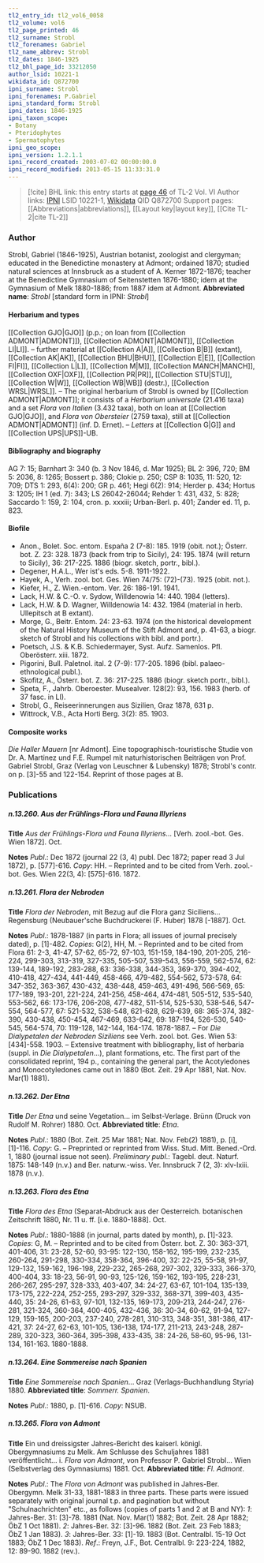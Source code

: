 ```yaml
---
tl2_entry_id: tl2_vol6_0058
tl2_volume: vol6
tl2_page_printed: 46
tl2_surname: Strobl
tl2_forenames: Gabriel
tl2_name_abbrev: Strobl
tl2_dates: 1846-1925
tl2_bhl_page_id: 33212050
author_lsid: 10221-1
wikidata_id: Q872700
ipni_surname: Strobl
ipni_forenames: P.Gabriel
ipni_standard_form: Strobl
ipni_dates: 1846-1925
ipni_taxon_scope: 
- Botany
- Pteridophytes
- Spermatophytes
ipni_geo_scope: 
ipni_version: 1.2.1.1
ipni_record_created: 2003-07-02 00:00:00.0
ipni_record_modified: 2013-05-15 11:33:31.0
---
```


> [!cite] BHL link: this entry starts at [page 46](https://www.biodiversitylibrary.org/page/33212050) of TL-2 Vol. VI
> Author links: [IPNI](https://www.ipni.org/a/10221-1) LSID 10221-1, [Wikidata](https://www.wikidata.org/wiki/Q872700) QID Q872700
> Support pages: [[Abbreviations|abbreviations]], [[Layout key|layout key]], [[Cite TL-2|cite TL-2]]

### Author

Strobl, Gabriel (1846-1925), Austrian botanist, zoologist and clergyman; educated in the Benedictine monastery at Admont; ordained 1870; studied natural sciences at Innsbruck as a student of A. Kerner 1872-1876; teacher at the Benedictine Gymnasium of Seitenstetten 1876-1880; idem at the Gymnasium of Melk 1880-1886; from 1887 idem at Admont. 
**Abbreviated name**: *Strobl* \[standard form in IPNI: *Strobl*\]

#### Herbarium and types

[[Collection GJO|GJO]] (p.p.; on loan from [[Collection ADMONT|ADMONT]]), [[Collection ADMONT|ADMONT]], [[Collection LI|LI]]. – further material at [[Collection A|A]], [[Collection B|B]] (extant), [[Collection AK|AK]], [[Collection BHU|BHU]], [[Collection E|E]], [[Collection FI|FI]], [[Collection L|L]], [[Collection M|M]], [[Collection MANCH|MANCH]], [[Collection OXF|OXF]], [[Collection PR|PR]], [[Collection STU|STU]], [[Collection W|W]], [[Collection WB|WB]] (destr.), [[Collection WRSL|WRSL]]. – The original herbarium of Strobl is owned by [[Collection ADMONT|ADMONT]]; it consists of a *Herbarium universale* (21.416 taxa) and a set *Flora von Italien* (3.432 taxa), both on loan at [[Collection GJO|GJO]], and *Flora von Obersteier* (2759 taxa), still at [[Collection ADMONT|ADMONT]] (inf. D. Ernet). – *Letters* at [[Collection G|G]] and [[Collection UPS|UPS]]-UB.

#### Bibliography and biography

AG 7: 15; Barnhart 3: 340 (b. 3 Nov 1846, d. Mar 1925); BL 2: 396, 720; BM 5: 2036, 8: 1265; Bossert p. 386; Clokie p. 250; CSP 8: 1035, 11: 520, 12: 709; DTS 1: 293, 6(4): 200; GR p. 461; Hegi 6(2): 914; Herder p. 434; Hortus 3: 1205; IH 1 (ed. 7): 343; LS 26042-26044; Rehder 1: 431, 432, 5: 828; Saccardo 1: 159, 2: 104, cron. p. xxxiii; Urban-Berl. p. 401; Zander ed. 11, p. 823.

#### Biofile

- Anon., Bolet. Soc. entom. España 2 (7-8): 185. 1919 (obit. not.); Österr. bot. Z. 23: 328. 1873 (back from trip to Sicily), 24: 195. 1874 (will return to Sicily), 36: 217-225. 1886 (biogr. sketch, portr., bibl.).
- Degener, H.A.L., Wer ist's eds. 5-8. 1911-1922.
- Hayek, A., Verh. zool. bot. Ges. Wien 74/75: (72)-(73). 1925 (obit. not.).
- Kiefer, H., Z. Wien.-entom. Ver. 26: 186-191. 1941.
- Lack, H.W. & C.-O. v. Sydow, Willdenowia 14: 440. 1984 (letters).
- Lack, H.W. & D. Wagner, Willdenowia 14: 432. 1984 (material in herb. Ullepitsch at B extant).
- Morge, G., Beitr. Entom. 24: 23-63. 1974 (on the historical development of the Natural History Museum of the Stift Admont and, p. 41-63, a biogr. sketch of Strobl and his collections with bibl. and portr.).
- Poetsch, J.S. & K.B. Schiedermayer, Syst. Aufz. Samenlos. Pfl. Oberösterr. xiii. 1872.
- Pigorini, Bull. Paletnol. ital. 2 (7-9): 177-205. 1896 (bibl. palaeo-ethnological publ.).
- Skofitz, A., Österr. bot. Z. 36: 217-225. 1886 (biogr. sketch portr., bibl.).
- Speta, F., Jahrb. Oberoester. Musealver. 128(2): 93, 156. 1983 (herb. of 37 fasc. in LI).
- Strobl, G., Reiseerinnerungen aus Sizilien, Graz 1878, 631 p.
- Wittrock, V.B., Acta Horti Berg. 3(2): 85. 1903.

#### Composite works

*Die Haller Mauern* \[nr Admont\]. Eine topographisch-touristische Studie von Dr. A. Martinez und F.E. Rumpel mit naturhistorischen Beiträgen von Prof. Gabriel Strobl, Graz (Verlag von Leuschner & Lubensky) 1878; Strobl's contr. on p. \[3\]-55 and 122-154. Reprint of those pages at B.

### Publications

##### n.13.260. Aus der Frühlings-Flora und Fauna Illyriens

**Title**
*Aus der Frühlings-Flora und Fauna Illyriens*... \[Verh. zool.-bot. Ges. Wien 1872\]. Oct.

**Notes**
*Publ*.: Dec 1872 (journal 22 (3, 4) publ. Dec 1872; paper read 3 Jul 1872), p. \[577\]-616.
*Copy*: HH. – Reprinted and to be cited from Verh. zool.-bot. Ges. Wien 22(3, 4): \[575\]-616. 1872.

##### n.13.261. Flora der Nebroden

**Title**
*Flora der Nebroden*, mit Bezug auf die Flora ganz Siciliens... Regensburg (Neubauer'sche Buchdruckerei (F. Huber) 1878 \[-1887\]. Oct.

**Notes**
*Publ*.: 1878-1887 (in parts in Flora; all issues of journal precisely dated), p. \[1\]-482.
*Copies*: G(2), HH, M. – Reprinted and to be cited from Flora 61: 2-3, 41-47, 57-62, 65-72, 97-103, 151-159, 184-190, 201-205, 216-224, 299-303, 313-319, 327-335, 505-507, 539-543, 556-559, 562-574, 62: 139-144, 189-192, 283-288, 63: 336-338, 344-353, 369-370, 394-402, 410-418, 427-434, 441-449, 458-466, 479-482, 554-562, 573-578, 64: 347-352, 363-367, 430-432, 438-448, 459-463, 491-496, 566-569, 65: 177-189, 193-201, 221-224, 241-256, 458-464, 474-481, 505-512, 535-540, 553-562, 66: 173-176, 206-208, 477-482, 511-514, 525-530, 538-546, 547-554, 564-577, 67: 521-532, 538-548, 621-628, 629-639, 68: 365-374, 382-390, 430-438, 450-454, 467-469, 633-642, 69: 187-194, 526-530, 540-545, 564-574, 70: 119-128, 142-144, 164-174. 1878-1887. – For *Die Dialypetalen der Nebroden Siziliens* see Verh. zool. bot. Ges. Wien 53: \[434\]-558. 1903. – Extensive treatment with bibliography, list of herbaria (suppl. in *Die Dialypetalen*...), plant formations, etc. The first part of the consolidated reprint, 194 p., containing the general part, the Acotyledones and Monocotyledones came out in 1880 (Bot. Zeit. 29 Apr 1881, Nat. Nov. Mar(1) 1881).

##### n.13.262. Der Etna

**Title**
*Der Etna* und seine Vegetation... im Selbst-Verlage. Brünn (Druck von Rudolf M. Rohrer) 1880. Oct.
**Abbreviated title**: *Etna*.

**Notes**
*Publ*.: 1880 (Bot. Zeit. 25 Mar 1881; Nat. Nov. Feb(2) 1881), p. \[i\], \[1\]-116. *Copy*: G. – Preprinted or reprinted from Wiss. Stud. Mitt. Bened.-Ord. 1, 1880 (journal issue not seen).
*Preliminary publ*.: Tagebl. deut. Naturf. 1875: 148-149 (n.v.) and Ber. naturw.-wiss. Ver. Innsbruck 7 (2, 3): xlv-lxiii. 1878 (n.v.).

##### n.13.263. Flora des Etna

**Title**
*Flora des Etna* (Separat-Abdruck aus der Oesterreich. botanischen Zeitschrift 1880, Nr. 11 u. ff. \[i.e. 1880-1888\]. Oct.

**Notes**
*Publ*.: 1880-1888 (in journal, parts dated by month), p. \[1\]-323. *Copies*: G, M. – Reprinted and to be cited from Österr. bot. Z. 30: 363-371, 401-406, 31: 23-28, 52-60, 93-95: 122-130, 158-162, 195-199, 232-235, 260-264, 291-298, 330-334, 358-364, 396-400, 32: 22-25, 55-58, 91-97, 129-132, 159-162, 196-198, 229-232, 265-268, 297-302, 329-333, 366-370, 400-404, 33: 18-23, 56-91, 90-93, 125-126, 159-162, 193-195, 228-231, 266-267, 295-297, 328-333, 403-407, 34: 24-27, 63-67, 101-104, 135-139, 173-175, 222-224, 252-255, 293-297, 329-332, 368-371, 399-403, 435-440, 35: 24-26, 61-63, 97-101, 132-135, 169-173, 209-213, 244-247, 276-281, 321-324, 360-364, 400-405, 432-436, 36: 30-34, 60-62, 91-94, 127-129, 159-165, 200-203, 237-240, 278-281, 310-313, 348-351, 381-386, 417-421, 37: 24-27, 62-63, 101-105, 136-138, 174-177, 211-213, 243-248, 287-289, 320-323, 360-364, 395-398, 433-435, 38: 24-26, 58-60, 95-96, 131-134, 161-163. 1880-1888.

##### n.13.264. Eine Sommereise nach Spanien

**Title**
*Eine Sommereise nach Spanien*... Graz (Verlags-Buchhandlung Styria) 1880.
**Abbreviated title**: *Sommerr. Spanien*.

**Notes**
*Publ*.: 1880, p. \[1\]-616. *Copy*: NSUB.

##### n.13.265. Flora von Admont

**Title**
Ein und dreissigster Jahres-Bericht des kaiserl. königl. Obergymnasiums zu Melk. Am Schlusse des Schuljahres 1881 veröffentlicht... i. *Flora von Admont*, von Professor P. Gabriel Strobl... Wien (Selbstverlag des Gymnasiums) 1881. Oct.
**Abbreviated title**: *Fl. Admont*.

**Notes**
*Publ*.: The *Flora von Admont* was published in Jahres-Ber. Obergymn. Melk 31-33, 1881-1883 in three parts. These parts were issued separately with original journal t.p. and pagination but without "Schulnachrichten" etc., as follows (copies of parts 1 and 2 at B and NY):
*1*: Jahres-Ber. 31: \[3\]-78. 1881 (Nat. Nov. Mar(1) 1882; Bot. Zeit. 28 Apr 1882; ÖbZ 1 Oct 1881).
*2*: Jahres-Ber. 32: \[3\]-96. 1882 (Bot. Zeit. 23 Feb 1883; ÖbZ 1 Jan 1883).
*3*: Jahres-Ber. 33: \[1\]-19. 1883 (Bot. Centralbl. 15-19 Oct 1883; ÖbZ 1 Dec 1883).
*Ref*.: Freyn, J.F., Bot. Centralbl. 9: 223-224, 1882, 12: 89-90. 1882 (rev.).

